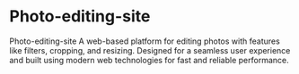 # Photo-editing-site
Photo-editing-site A web-based platform for editing photos with features like filters, cropping, and resizing. Designed for a seamless user experience and built using modern web technologies for fast and reliable performance.
